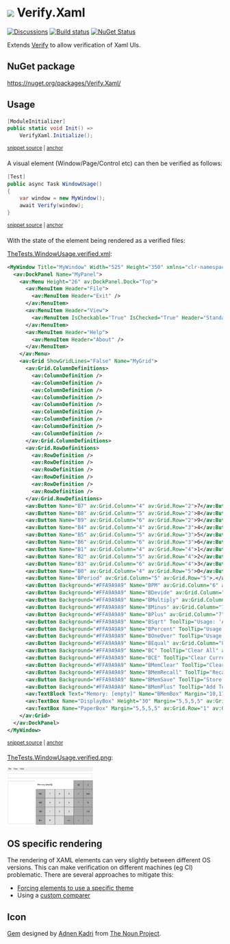 # <img src="/src/icon.png" height="30px"> Verify.Xaml

[![Discussions](https://img.shields.io/badge/Verify-Discussions-yellow?svg=true&label=)](https://github.com/orgs/VerifyTests/discussions)
[![Build status](https://ci.appveyor.com/api/projects/status/o2iy3b7k9le0ntps?svg=true)](https://ci.appveyor.com/project/SimonCropp/verify-xaml)
[![NuGet Status](https://img.shields.io/nuget/v/Verify.Xaml.svg)](https://www.nuget.org/packages/Verify.Xaml/)

Extends [Verify](https://github.com/VerifyTests/Verify) to allow verification of Xaml UIs.



## NuGet package

https://nuget.org/packages/Verify.Xaml/


## Usage

<!-- snippet: Enable -->
<a id='snippet-enable'></a>
```cs
[ModuleInitializer]
public static void Init() =>
    VerifyXaml.Initialize();
```
<sup><a href='/src/Tests/ModuleInit.cs#L3-L9' title='Snippet source file'>snippet source</a> | <a href='#snippet-enable' title='Start of snippet'>anchor</a></sup>
<!-- endSnippet -->

A visual element (Window/Page/Control etc) can then be verified as follows:

<!-- snippet: Window -->
<a id='snippet-window'></a>
```cs
[Test]
public async Task WindowUsage()
{
    var window = new MyWindow();
    await Verify(window);
}
```
<sup><a href='/src/Tests/TheTests.cs#L7-L16' title='Snippet source file'>snippet source</a> | <a href='#snippet-window' title='Start of snippet'>anchor</a></sup>
<!-- endSnippet -->

With the state of the element being rendered as a verified files:

[TheTests.WindowUsage.verified.xml](/src/Tests/TheTests.WindowUsage.verified.xml):

<!-- snippet: TheTests.WindowUsage.verified.xml -->
<a id='snippet-TheTests.WindowUsage.verified.xml'></a>
```xml
<MyWindow Title="MyWindow" Width="525" Height="350" xmlns="clr-namespace:Tests;assembly=Tests" xmlns:av="http://schemas.microsoft.com/winfx/2006/xaml/presentation">
  <av:DockPanel Name="MyPanel">
    <av:Menu Height="26" av:DockPanel.Dock="Top">
      <av:MenuItem Header="File">
        <av:MenuItem Header="Exit" />
      </av:MenuItem>
      <av:MenuItem Header="View">
        <av:MenuItem IsCheckable="True" IsChecked="True" Header="Standard" Name="StandardMenu" />
      </av:MenuItem>
      <av:MenuItem Header="Help">
        <av:MenuItem Header="About" />
      </av:MenuItem>
    </av:Menu>
    <av:Grid ShowGridLines="False" Name="MyGrid">
      <av:Grid.ColumnDefinitions>
        <av:ColumnDefinition />
        <av:ColumnDefinition />
        <av:ColumnDefinition />
        <av:ColumnDefinition />
        <av:ColumnDefinition />
        <av:ColumnDefinition />
        <av:ColumnDefinition />
        <av:ColumnDefinition />
        <av:ColumnDefinition />
      </av:Grid.ColumnDefinitions>
      <av:Grid.RowDefinitions>
        <av:RowDefinition />
        <av:RowDefinition />
        <av:RowDefinition />
        <av:RowDefinition />
        <av:RowDefinition />
        <av:RowDefinition />
      </av:Grid.RowDefinitions>
      <av:Button Name="B7" av:Grid.Column="4" av:Grid.Row="2">7</av:Button>
      <av:Button Name="B8" av:Grid.Column="5" av:Grid.Row="2">8</av:Button>
      <av:Button Name="B9" av:Grid.Column="6" av:Grid.Row="2">9</av:Button>
      <av:Button Name="B4" av:Grid.Column="4" av:Grid.Row="3">4</av:Button>
      <av:Button Name="B5" av:Grid.Column="5" av:Grid.Row="3">5</av:Button>
      <av:Button Name="B6" av:Grid.Column="6" av:Grid.Row="3">6</av:Button>
      <av:Button Name="B1" av:Grid.Column="4" av:Grid.Row="4">1</av:Button>
      <av:Button Name="B2" av:Grid.Column="5" av:Grid.Row="4">2</av:Button>
      <av:Button Name="B3" av:Grid.Column="6" av:Grid.Row="4">3</av:Button>
      <av:Button Name="B0" av:Grid.Column="4" av:Grid.Row="5">0</av:Button>
      <av:Button Name="BPeriod" av:Grid.Column="5" av:Grid.Row="5">.</av:Button>
      <av:Button Background="#FFA9A9A9" Name="BPM" av:Grid.Column="6" av:Grid.Row="5">+/-</av:Button>
      <av:Button Background="#FFA9A9A9" Name="BDevide" av:Grid.Column="7" av:Grid.Row="2">/</av:Button>
      <av:Button Background="#FFA9A9A9" Name="BMultiply" av:Grid.Column="7" av:Grid.Row="3">*</av:Button>
      <av:Button Background="#FFA9A9A9" Name="BMinus" av:Grid.Column="7" av:Grid.Row="4">-</av:Button>
      <av:Button Background="#FFA9A9A9" Name="BPlus" av:Grid.Column="7" av:Grid.Row="5">+</av:Button>
      <av:Button Background="#FFA9A9A9" Name="BSqrt" ToolTip="Usage: 'A Sqrt'" av:Grid.Column="8" av:Grid.Row="2">Sqrt</av:Button>
      <av:Button Background="#FFA9A9A9" Name="BPercent" ToolTip="Usage: 'A % B ='" av:Grid.Column="8" av:Grid.Row="3">%</av:Button>
      <av:Button Background="#FFA9A9A9" Name="BOneOver" ToolTip="Usage: 'A 1/X'" av:Grid.Column="8" av:Grid.Row="4">1/X</av:Button>
      <av:Button Background="#FFA9A9A9" Name="BEqual" av:Grid.Column="8" av:Grid.Row="5">=</av:Button>
      <av:Button Background="#FFA9A9A9" Name="BC" ToolTip="Clear All" av:Grid.Column="8" av:Grid.Row="1">C</av:Button>
      <av:Button Background="#FFA9A9A9" Name="BCE" ToolTip="Clear Current Entry" av:Grid.Column="7" av:Grid.Row="1">CE</av:Button>
      <av:Button Background="#FFA9A9A9" Name="BMemClear" ToolTip="Clear Memory" av:Grid.Column="3" av:Grid.Row="2">MC</av:Button>
      <av:Button Background="#FFA9A9A9" Name="BMemRecall" ToolTip="Recall Memory" av:Grid.Column="3" av:Grid.Row="3">MR</av:Button>
      <av:Button Background="#FFA9A9A9" Name="BMemSave" ToolTip="Store in Memory" av:Grid.Column="3" av:Grid.Row="4">MS</av:Button>
      <av:Button Background="#FFA9A9A9" Name="BMemPlus" ToolTip="Add To Memory" av:Grid.Column="3" av:Grid.Row="5">M+</av:Button>
      <av:TextBlock Text="Memory: [empty]" Name="BMemBox" Margin="10,17,10,17" av:Grid.Column="3" av:Grid.Row="1" av:Grid.ColumnSpan="2" />
      <av:TextBox Name="DisplayBox" Height="30" Margin="5,5,5,5" av:Grid.ColumnSpan="9" xml:space="preserve" />
      <av:TextBox Name="PaperBox" Margin="5,5,5,5" av:Grid.Row="1" av:Grid.ColumnSpan="3" av:Grid.RowSpan="5" xml:space="preserve" />
    </av:Grid>
  </av:DockPanel>
</MyWindow>
```
<sup><a href='/src/Tests/TheTests.WindowUsage.verified.xml#L1-L65' title='Snippet source file'>snippet source</a> | <a href='#snippet-TheTests.WindowUsage.verified.xml' title='Start of snippet'>anchor</a></sup>
<!-- endSnippet -->

[TheTests.WindowUsage.verified.png](/src/Tests/TheTests.WindowUsage.verified.png):

<img src="/src/Tests/TheTests.WindowUsage.verified.png" width="200px">


## OS specific rendering

The rendering of XAML elements can very slightly between different OS versions. This can make verification on different machines (eg CI) problematic. There are several approaches to mitigate this:

 * [Forcing elements to use a specific theme](https://arbel.net/2006/11/03/forcing-wpf-to-use-a-specific-windows-theme/)
 * Using a [custom comparer](https://github.com/VerifyTests/Verify/blob/master/docs/comparer.md)



## Icon

[Gem](https://thenounproject.com/term/gem/2247823/) designed by [Adnen Kadri](https://thenounproject.com/adnen.kadri/) from [The Noun Project](https://thenounproject.com).

